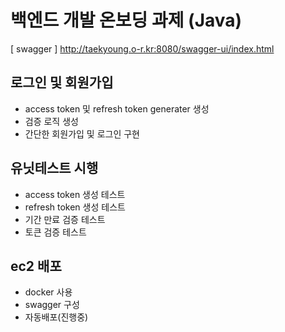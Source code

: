 # 백엔드 개발 온보딩 과제 (Java)
[ swagger ] http://taekyoung.o-r.kr:8080/swagger-ui/index.html

## 로그인 및 회원가입
- access token 및 refresh token generater 생성
- 검증 로직 생성
- 간단한 회원가입 및 로그인 구현

## 유닛테스트 시행
- access token 생성 테스트
- refresh token 생성 테스트
- 기간 만료 검증 테스트
- 토큰 검증 테스트

## ec2 배포
- docker 사용
- swagger 구성
- 자동배포(진행중)
